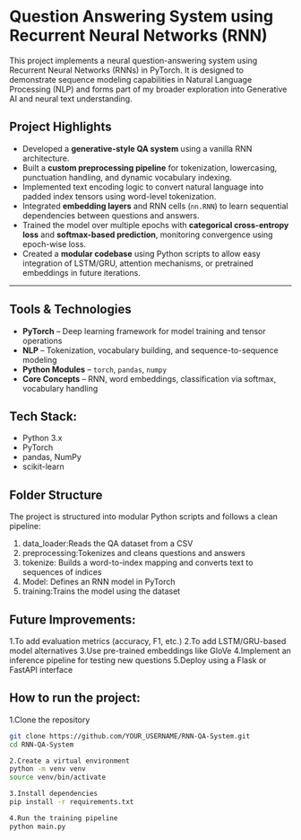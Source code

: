 # Question Answering System using Recurrent Neural Networks (RNN)

This project implements a neural question-answering system using Recurrent Neural Networks (RNNs) in PyTorch. It is designed to demonstrate sequence modeling capabilities in Natural Language Processing (NLP) and forms part of my broader exploration into Generative AI and neural text understanding.

## Project Highlights

- Developed a **generative-style QA system** using a vanilla RNN architecture.
- Built a **custom preprocessing pipeline** for tokenization, lowercasing, punctuation handling, and dynamic vocabulary indexing.
- Implemented text encoding logic to convert natural language into padded index tensors using word-level tokenization.
- Integrated **embedding layers** and RNN cells (`nn.RNN`) to learn sequential dependencies between questions and answers.
- Trained the model over multiple epochs with **categorical cross-entropy loss** and **softmax-based prediction**, monitoring convergence using epoch-wise loss.
- Created a **modular codebase** using Python scripts to allow easy integration of LSTM/GRU, attention mechanisms, or pretrained embeddings in future iterations.

---

## Tools & Technologies

- **PyTorch** – Deep learning framework for model training and tensor operations
- **NLP** – Tokenization, vocabulary building, and sequence-to-sequence modeling
- **Python Modules** – `torch`, `pandas`, `numpy`
- **Core Concepts** – RNN, word embeddings, classification via softmax, vocabulary handling


## Tech Stack:
- Python 3.x
- PyTorch
- pandas, NumPy
- scikit-learn


## Folder Structure

The project is structured into modular Python scripts and follows a clean pipeline:

1. data_loader:Reads the QA dataset from a CSV
2. preprocessing:Tokenizes and cleans questions and answers
3. tokenize: Builds a word-to-index mapping and converts text to sequences of indices
4. Model: Defines an RNN model in PyTorch
5. training:Trains the model using the dataset

## Future Improvements: 

1.To add evaluation metrics (accuracy, F1, etc.)
2.To add LSTM/GRU-based model alternatives
3.Use pre-trained embeddings like GloVe
4.Implement an inference pipeline for testing new questions
5.Deploy using a Flask or FastAPI interface


## How to run the project:

1.Clone the repository

```bash
git clone https://github.com/YOUR_USERNAME/RNN-QA-System.git
cd RNN-QA-System

2.Create a virtual environment
python -m venv venv
source venv/bin/activate  

3.Install dependencies
pip install -r requirements.txt

4.Run the training pipeline
python main.py





